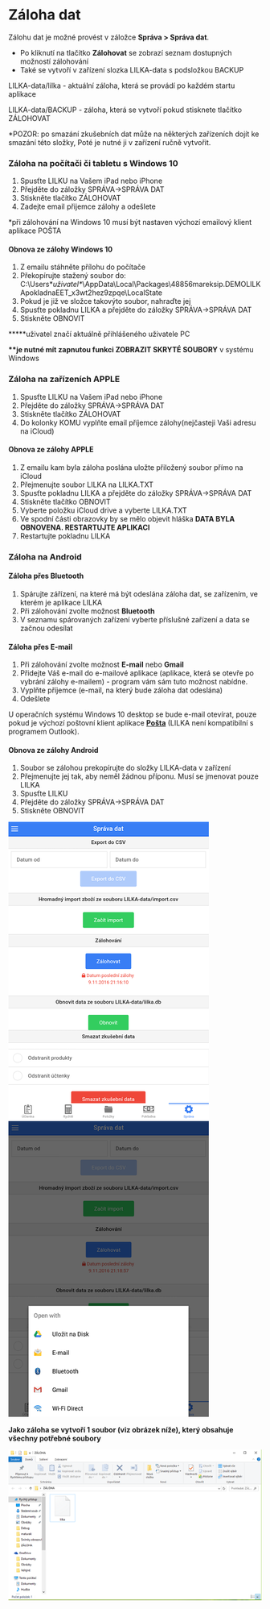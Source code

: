 # Záloha dat

Zálohu dat je možné provést v záložce **Správa &gt; Správa dat**.

* Po kliknutí na tlačítko **Zálohovat** se zobrazí seznam dostupných možností zálohování
* Také se vytvoří v zařízení slozka LILKA-data s podsložkou BACKUP

LILKA-data/lilka - aktuální záloha, která se provádí po každém startu aplikace

LILKA-data/BACKUP - záloha, která se vytvoří pokud stisknete tlačítko ZÁLOHOVAT

\*POZOR: po smazání zkušebních dat může na některých zařízeních dojít ke smazání této složky, Poté je nutné ji v zařízení ručně vytvořit.

### Záloha na počítači či tabletu s Windows 10

1. Spusťte LILKU na Vašem iPad nebo iPhone
2. Přejděte do záložky SPRÁVA-&gt;SPRÁVA DAT
3. Stiskněte tlačítko ZÁLOHOVAT
4. Zadejte email přijemce zálohy a odešlete

\*při zálohování na Windows 10 musí být nastaven výchozí emailový klient aplikace POŠTA

#### Obnova ze zálohy Windows 10

1. Z emailu stáhněte přílohu do počítače
2. Překopírujte stažený soubor do: C:\Users\*_uživatel\*_\AppData\Local\Packages\48856mareksip.DEMOLILKApokladnaEET\_x3wt2hez9zpqe\LocalState
3. Pokud je již ve složce takovýto soubor, nahraďte jej
4. Spusťte pokladnu LILKA a přejděte do záložky SPRÁVA-&gt;SPRÁVA DAT
5. Stiskněte OBNOVIT

**\***uživatel značí aktuálně přihlášeného uživatele PC

**\*\***je nutné mít zapnutou funkci** ZOBRAZIT SKRYTÉ SOUBORY** v systému Windows

### Záloha na zařízeních APPLE

1. Spusťte LILKU na Vašem iPad nebo iPhone
2. Přejděte do záložky SPRÁVA-&gt;SPRÁVA DAT
3. Stiskněte tlačítko ZÁLOHOVAT
4. Do kolonky KOMU vyplňte email příjemce zálohy\(nejčasteji Vaši adresu na iCloud\)

#### Obnova ze zálohy APPLE

1. Z emailu kam byla záloha poslána uložte přiložený soubor přímo na iCloud
2. Přejmenujte soubor LILKA na LILKA.TXT
3. Spusťte pokladnu LILKA a přejděte do záložky SPRÁVA-&gt;SPRÁVA DAT
4. Stiskněte tlačítko OBNOVIT
5. Vyberte položku iCloud drive a vyberte LILKA.TXT
6. Ve spodní části obrazovky by se mělo objevit hláška **DATA BYLA OBNOVENA. RESTARTUJTE APLIKACI**
7. Restartujte pokladnu LILKA

### Záloha na Android

#### Záloha přes Bluetooth

1. Spárujte zářízení, na které má být odeslána záloha dat, se zařízením, ve kterém je aplikace LILKA
2. Při zálohování zvolte možnost **Bluetooth**
3. V seznamu spárovaných zařízení vyberte příslušné zařízení a data se začnou odesílat

#### Záloha přes E-mail

1. Při zálohování zvolte možnost **E-mail** nebo **Gmail**
2. Přidejte Váš e-mail do e-mailové aplikace \(aplikace, která se otevře po vybrání zálohy e-mailem\) - program vám sám tuto možnost nabídne.
3. Vyplňte příjemce \(e-mail, na který bude záloha dat odeslána\)
4. Odešlete

U operačních systému Windows 10 desktop se bude e-mail otevírat, pouze pokud je výchozí poštovní klient aplikace [**Pošta**](https://www.microsoft.com/en-us/store/p/mail-and-calendar/9wzdncrfhvqm) \(LILKA není kompatibilní s programem Outlook\).

#### Obnova ze zálohy Android

1. Soubor se zálohou prekopírujte do složky LILKA-data v zařízení
2. Přejmenujte jej tak, aby neměl žádnou příponu. Musí se jmenovat pouze LILKA
3. Spusťte LILKU
4. Přejděte do záložky SPRÁVA-&gt;SPRÁVA DAT
5. Stiskněte OBNOVIT







![](../img/deposit1.png)              ![](../img/deposit2.png)

**Jako záloha se vytvoří 1 soubor \(viz obrázek níže\), který obsahuje všechny potřebné soubory**

![](../img/depositData.png)

